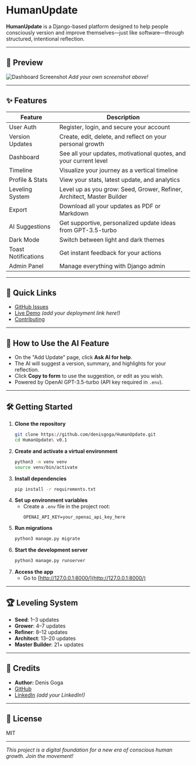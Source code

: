 # HumanUpdate

**HumanUpdate** is a Django-based platform designed to help people consciously version and improve themselves—just like software—through structured, intentional reflection.

---

## 🚀 Preview

![Dashboard Screenshot](screenshots/dashboard.png)
*Add your own screenshot above!*

---

## ✨ Features

| Feature                | Description                                                                 |
|-----------------------|-----------------------------------------------------------------------------|
| User Auth             | Register, login, and secure your account                                     |
| Version Updates       | Create, edit, delete, and reflect on your personal growth                    |
| Dashboard             | See all your updates, motivational quotes, and your current level            |
| Timeline              | Visualize your journey as a vertical timeline                                |
| Profile & Stats       | View your stats, latest update, and analytics                                |
| Leveling System       | Level up as you grow: Seed, Grower, Refiner, Architect, Master Builder       |
| Export                | Download all your updates as PDF or Markdown                                 |
| AI Suggestions        | Get supportive, personalized update ideas from GPT-3.5-turbo                 |
| Dark Mode             | Switch between light and dark themes                                         |
| Toast Notifications   | Get instant feedback for your actions                                        |
| Admin Panel           | Manage everything with Django admin                                          |

---

## 🔗 Quick Links
- [GitHub Issues](https://github.com/denisgoga/HumanUpdate/issues)
- [Live Demo](#) *(add your deployment link here!)*
- [Contributing](#contributing)

---

## 🤖 How to Use the AI Feature
- On the "Add Update" page, click **Ask AI for help**.
- The AI will suggest a version, summary, and highlights for your reflection.
- Click **Copy to form** to use the suggestion, or edit as you wish.
- Powered by OpenAI GPT-3.5-turbo (API key required in `.env`).

---

## 🛠️ Getting Started

1. **Clone the repository**
   ```bash
   git clone https://github.com/denisgoga/HumanUpdate.git
   cd HumanUpdate\ v0.1
   ```
2. **Create and activate a virtual environment**
   ```bash
   python3 -m venv venv
   source venv/bin/activate
   ```
3. **Install dependencies**
   ```bash
   pip install -r requirements.txt
   ```
4. **Set up environment variables**
   - Create a `.env` file in the project root:
     ```
     OPENAI_API_KEY=your_openai_api_key_here
     ```
5. **Run migrations**
   ```bash
   python3 manage.py migrate
   ```
6. **Start the development server**
   ```bash
   python3 manage.py runserver
   ```
7. **Access the app**
   - Go to [http://127.0.0.1:8000/](http://127.0.0.1:8000/)

---

## 🏆 Leveling System
- **Seed**: 1–3 updates
- **Grower**: 4–7 updates
- **Refiner**: 8–12 updates
- **Architect**: 13–20 updates
- **Master Builder**: 21+ updates

---

## 👤 Credits
- **Author:** Denis Goga
- [GitHub](https://github.com/denisgoga/HumanUpdate)
- [LinkedIn](#) *(add your LinkedIn!)*

---

## 📄 License
MIT

---

*This project is a digital foundation for a new era of conscious human growth. Join the movement!* 